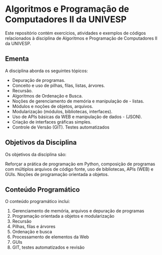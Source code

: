 # Algoritmos e Programação de Computadores II da UNIVESP

Este repositório contém exercícios, atividades e exemplos de códigos relacionados à disciplina de Algoritmos e Programação de Computadores II da UNIVESP. 

## Ementa

A disciplina aborda os seguintes tópicos:
- Depuração de programas. 
- Conceito e uso de pilhas, filas, listas, árvores. 
- Recursão. 
- Algoritmos de Ordenação e Busca. 
- Noções de gerenciamento de memória e manipulação de - listas. 
- Módulos e noções de objetos, arquivos. 
- Modularização (módulos, bibliotecas, interfaces). 
- Uso de APIs básicas da WEB e manipulação de dados - (JSON). 
- Criação de interfaces gráficas simples. 
- Controle de Versão (GIT). Testes automatizados


## Objetivos da Disciplina

Os objetivos da disciplina são:

Reforçar a prática de programação em Python, composição de programas com múltiplos arquivos de código fonte, uso de bibliotecas, APIs (WEB) e GUIs. Noções de programação orientada a objetos.


## Conteúdo Programático

O conteúdo programático inclui:

1. Gerenciamento de memória, arquivos e depuração de programas
2. Programação orientada a objetos e modularização
3. Recursão
4. Pilhas, filas e árvores
5. Ordenação e busca
6. Processamento de elementos da Web
7. GUIs
8. GIT, testes automatizados e revisão